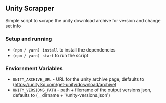 ## Unity Scrapper

Simple script to scrape the unity download archive for version and change set info

### Setup and running
- `(npm / yarn) install` to install the dependencies
- `(npm / yarn) start` to run the script

### Enviornment Variables
- `UNITY_ARCHIVE_URL` - URL for the unity archive page, defaults to (https://unity3d.com/get-unity/download/archive)
- `UNITY_VERSIONS_PATH` - path + filename of the output versions json, defaults to (__dirname + '/unity-versions.json')